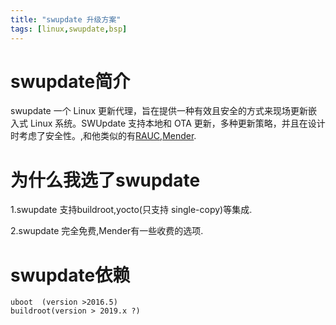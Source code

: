 ```yaml
---
title: "swupdate 升级方案"
tags: [linux,swupdate,bsp]
---
```


# swupdate简介
swupdate 一个 Linux 更新代理，旨在提供一种有效且安全的方式来现场更新嵌入式 Linux 系统。SWUpdate 支持本地和 OTA 更新，多种更新策略，并且在设计时考虑了安全性。,和他类似的有[RAUC](https://rauc.io/),[Mender](https://mender.io/).

# 为什么我选了swupdate
1.swupdate 支持buildroot,yocto(只支持 single-copy)等集成.

2.swupdate 完全免费,Mender有一些收费的选项.


# swupdate依赖 
    uboot  (version >2016.5)
    buildroot(version > 2019.x ?) 
